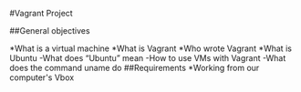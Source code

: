#Vagrant Project

##General objectives

*What is a virtual machine
*What is Vagrant
*Who wrote Vagrant
*What is Ubuntu
-What does “Ubuntu” mean
-How to use VMs with Vagrant
-What does the command uname do
##Requirements
*Working from our computer's Vbox

